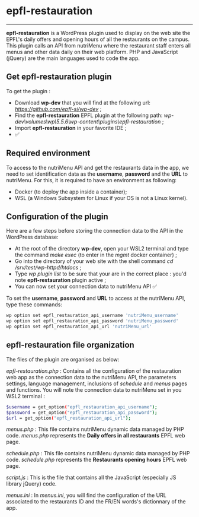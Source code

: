 # epfl-restauration
---

**epfl-restauration** is a WordPress plugin used to display on the  web site the EPFL's daily offers and opening hours of all the restaurants on the campus. This plugin calls an API from nutriMenu where the restaurant staff enters all menus and other data daily on their web platform. PHP and JavaScript (jQuery) are the main languages used to code the app. 

## Get epfl-restauration plugin
To get the plugin :
- Download **wp-dev** that you will find at the following url: _https://github.com/epfl-si/wp-dev_ ;
- Find the **epfl-restauration** EPFL plugin at the following path: _wp-dev\volumes\wp\5.5.6\wp-content\plugins\epfl-restauration_ ;
- Import **epfl-restauration** in your favorite IDE ;
- ✅

## Required environment
To access to the nutriMenu API and get the restaurants data in the app, we need to set identification data as the **username**, **password** and the **URL** to nutriMenu.
For this, it is required to have an environment as following:
- Docker (to deploy the app inside a container);
- WSL (a Windows Subsystem for Linux if your OS is not a Linux kernel).

## Configuration of the plugin
Here are a few steps before storing the connection data to the API in the WordPress database:
- At the root of the directory **wp-dev**, open your WSL2 terminal and type the command _make exec_ (to enter in the _mgmt_ docker container) ;
- Go into the directory of your web site with the shell command _cd /srv/test/wp-httpd/htdocs_ ;
- Type _wp plugin list_ to be sure that your are in the correct place : you'd note **epfl-restauration** plugin active ;
- You can now set your connection data to nutriMenu API ✅

To set the **username**, **password** and **URL** to access at the nutriMenu API, type these commands:
```sh
wp option set epfl_restauration_api_username 'nutriMenu_username'
wp option set epfl_restauration_api_password 'nutriMenu_password'
wp option set epfl_restauration_api_url 'nutriMenu_url'
```

## epfl-restauration file organization
The files of the plugin are organised as below:

_epfl-restauration.php_ :
Contains all the configuration of the restauration web app as the connection data to the nutriMenu API, the parameters settings, language management, inclusions of _schedule_ and _menus_ pages and functions.
You will note the connection data to nutriMenu set in you WSL2 terminal :
```sh
$username = get_option("epfl_restauration_api_username");
$password = get_option("epfl_restauration_api_password");
$url = get_option("epfl_restauration_api_url");
```

_menus.php_ :
This file contains nutriMenu dynamic data managed by PHP code. _menus.php_ represents the **Daily offers in all restaurants** EPFL web page.

_schedule.php_ :
This file contains nutriMenu dynamic data managed by PHP code. _schedule.php_ represents the **Restaurants opening hours** EPFL web page.

_script.js_ :
This is the file that contains all the JavaScript (especially JS library jQuery) code.

_menus.ini_ :
In _menus.ini_, you will find the configuration of the URL associated to the restaurants ID and the FR/EN words's dictionnary of the app.





